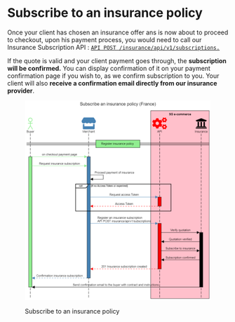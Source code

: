 # Subscribe to an insurance policy

Once your client has chosen an insurance offer ans is now about to proceed to checkout, upon his payment process, you would need to call our Insurance Subscription API : [`API POST /insurance/api/v1/subscriptions.` ](../../api-reference/insurance-api/uat-api-for-partners/v-1.2-insurance-api-uat.md#subscriptions-1)

If the quote is valid and your client payment goes through, the **subscription will be confirmed.** You can display confirmation of it on your payment confirmation page if you wish to, as we confirm subscription to you. Your client will also **receive a confirmation email directly from our insurance provider**.

<figure><img src="../../.gitbook/assets/Subscribe an insurance policy (France).png" alt=""><figcaption><p>Subscribe to an insurance policy</p></figcaption></figure>
